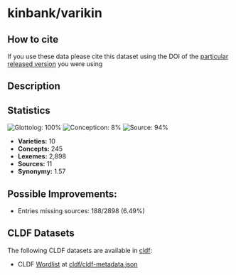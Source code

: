 # kinbank/varikin

## How to cite

If you use these data please cite
this dataset using the DOI of the [particular released version](../releases/) you were using

## Description


## Statistics


![Glottolog: 100%](https://img.shields.io/badge/Glottolog-100%25-brightgreen.svg "Glottolog: 100%")
![Concepticon: 8%](https://img.shields.io/badge/Concepticon-8%25-red.svg "Concepticon: 8%")
![Source: 94%](https://img.shields.io/badge/Source-94%25-green.svg "Source: 94%")

- **Varieties:** 10
- **Concepts:** 245
- **Lexemes:** 2,898
- **Sources:** 11
- **Synonymy:** 1.57

## Possible Improvements:



- Entries missing sources: 188/2898 (6.49%)

## CLDF Datasets

The following CLDF datasets are available in [cldf](cldf):

- CLDF [Wordlist](https://github.com/cldf/cldf/tree/master/modules/Wordlist) at [cldf/cldf-metadata.json](cldf/cldf-metadata.json)
